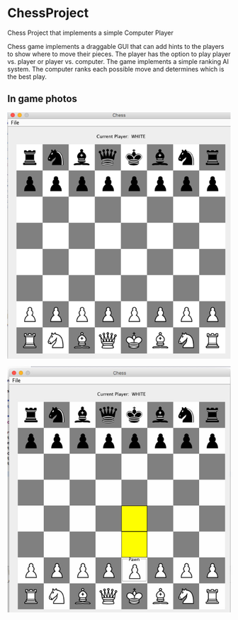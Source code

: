 # ChessProject
Chess Project that implements a simple Computer Player

Chess game implements a draggable GUI that can add hints to the players to show where to move their pieces.
The player has the option to play player vs. player or player vs. computer. 
The game implements a simple ranking AI system. The computer ranks each possible move and determines which is the best play.


## In game photos
![Alt text](chessscreenshot1.png?raw=true "")

![Alt text](chessscreenshot2.jpg?raw=true "")
